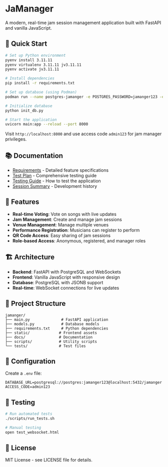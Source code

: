 # JaManager

A modern, real-time jam session management application built with FastAPI and vanilla JavaScript.

## 🚀 Quick Start

```bash
# Set up Python environment
pyenv install 3.11.11
pyenv virtualenv 3.11.11 jv3.11.11
pyenv activate jv3.11.11

# Install dependencies
pip install -r requirements.txt

# Set up database (using Podman)
podman run --name postgres-jamanger -e POSTGRES_PASSWORD=jamanger123 -e POSTGRES_DB=jamanger -p 5432:5432 -d postgres:15

# Initialize database
python init_db.py

# Start the application
uvicorn main:app --reload --port 8000
```

Visit `http://localhost:8000` and use access code `admin123` for jam manager privileges.

## 📚 Documentation

- [Requirements](docs/REQUIREMENTS.md) - Detailed feature specifications
- [Test Plan](docs/TEST_PLAN.md) - Comprehensive testing guide
- [Testing Guide](docs/TESTING_GUIDE.md) - How to test the application
- [Session Summary](docs/SESSION_SUMMARY.md) - Development history

## 🎵 Features

- **Real-time Voting**: Vote on songs with live updates
- **Jam Management**: Create and manage jam sessions
- **Venue Management**: Manage multiple venues
- **Performance Registration**: Musicians can register to perform
- **QR Code Access**: Easy sharing of jam sessions
- **Role-based Access**: Anonymous, registered, and manager roles

## 🏗️ Architecture

- **Backend**: FastAPI with PostgreSQL and WebSockets
- **Frontend**: Vanilla JavaScript with responsive design
- **Database**: PostgreSQL with JSONB support
- **Real-time**: WebSocket connections for live updates

## 📁 Project Structure

```
jamanger/
├── main.py              # FastAPI application
├── models.py            # Database models
├── requirements.txt     # Python dependencies
├── static/             # Frontend assets
├── docs/               # Documentation
├── scripts/            # Utility scripts
└── tests/              # Test files
```

## 🔧 Configuration

Create a `.env` file:
```env
DATABASE_URL=postgresql://postgres:jamanger123@localhost:5432/jamanger
ACCESS_CODE=admin123
```

## 🧪 Testing

```bash
# Run automated tests
./scripts/run_tests.sh

# Manual testing
open test_websocket.html
```

## 📄 License

MIT License - see LICENSE file for details.